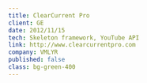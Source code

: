 ```yaml
---
title: ClearCurrent Pro
client: GE
date: 2012/11/15
tech: Skeleton framework, YouTube API
link: http://www.clearcurrentpro.com
company: VMLYR
published: false
class: bg-green-400
---
```

